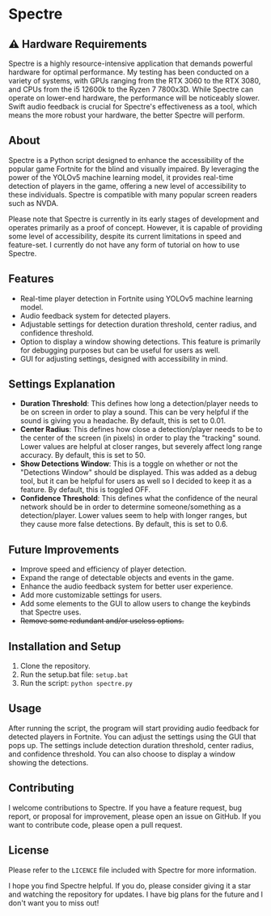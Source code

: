 # Spectre

## ⚠️ Hardware Requirements
Spectre is a highly resource-intensive application that demands powerful hardware for optimal performance. My testing has been conducted on a variety of systems, with GPUs ranging from the RTX 3060 to the RTX 3080, and CPUs from the i5 12600k to the Ryzen 7 7800x3D. While Spectre can operate on lower-end hardware, the performance will be noticeably slower. Swift audio feedback is crucial for Spectre's effectiveness as a tool, which means the more robust your hardware, the better Spectre will perform.

## About
Spectre is a Python script designed to enhance the accessibility of the popular game Fortnite for the blind and visually impaired. By leveraging the power of the YOLOv5 machine learning model, it provides real-time detection of players in the game, offering a new level of accessibility to these individuals. Spectre is compatible with many popular screen readers such as NVDA.

Please note that Spectre is currently in its early stages of development and operates primarily as a proof of concept. However, it is capable of providing some level of accessibility, despite its current limitations in speed and feature-set. I currently do not have any form of tutorial on how to use Spectre.

## Features
* Real-time player detection in Fortnite using YOLOv5 machine learning model.
* Audio feedback system for detected players.
* Adjustable settings for detection duration threshold, center radius, and confidence threshold.
* Option to display a window showing detections. This feature is primarily for debugging purposes but can be useful for users as well.
* GUI for adjusting settings, designed with accessibility in mind.

## Settings Explanation
* **Duration Threshold**: This defines how long a detection/player needs to be on screen in order to play a sound. This can be very helpful if the sound is giving you a headache. By default, this is set to 0.01.
* **Center Radius**: This defines how close a detection/player needs to be to the center of the screen (in pixels) in order to play the "tracking" sound. Lower values are helpful at closer ranges, but severely affect long range accuracy. By default, this is set to 50.
* **Show Detections Window**: This is a toggle on whether or not the "Detections Window" should be displayed. This was added as a debug tool, but it can be helpful for users as well so I decided to keep it as a feature. By default, this is toggled OFF.
* **Confidence Threshold**: This defines what the confidence of the neural network should be in order to determine someone/something as a detection/player. Lower values seem to help with longer ranges, but they cause more false detections. By default, this is set to 0.6.

## Future Improvements
* Improve speed and efficiency of player detection.
* Expand the range of detectable objects and events in the game.
* Enhance the audio feedback system for better user experience.
* Add more customizable settings for users.
* Add some elements to the GUI to allow users to change the keybinds that Spectre uses.
* ~~Remove some redundant and/or useless options.~~

## Installation and Setup
1. Clone the repository.
2. Run the setup.bat file: `setup.bat`
3. Run the script: `python spectre.py`

## Usage
After running the script, the program will start providing audio feedback for detected players in Fortnite. You can adjust the settings using the GUI that pops up. The settings include detection duration threshold, center radius, and confidence threshold. You can also choose to display a window showing the detections.

## Contributing
I welcome contributions to Spectre. If you have a feature request, bug report, or proposal for improvement, please open an issue on GitHub. If you want to contribute code, please open a pull request.

## License
Please refer to the `LICENCE` file included with Spectre for more information.

I hope you find Spectre helpful. If you do, please consider giving it a star and watching the repository for updates. I have big plans for the future and I don't want you to miss out!
